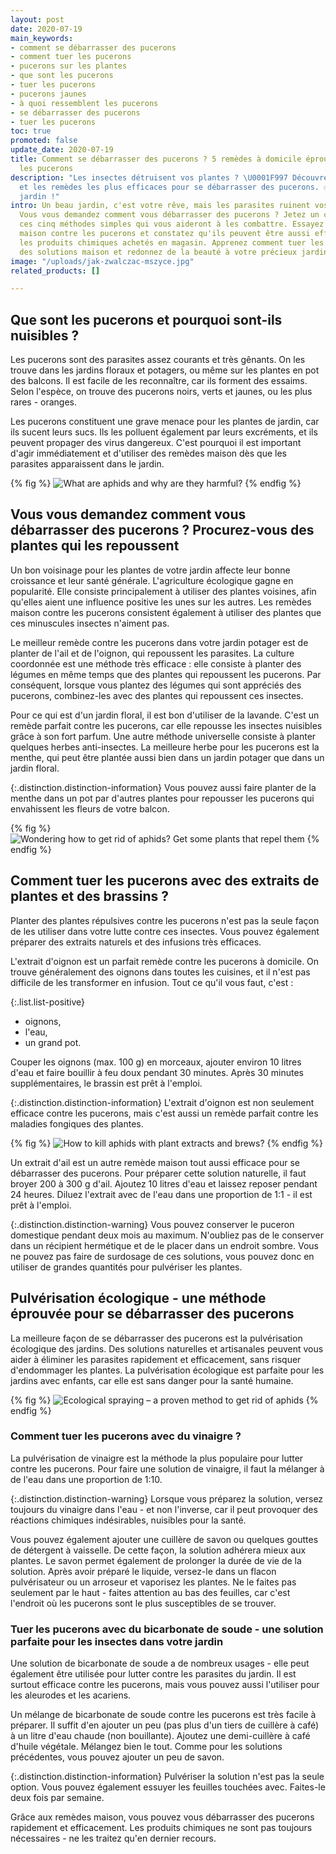 ```yaml
---
layout: post
date: 2020-07-19
main_keywords:
- comment se débarrasser des pucerons
- comment tuer les pucerons
- pucerons sur les plantes
- que sont les pucerons
- tuer les pucerons
- pucerons jaunes
- à quoi ressemblent les pucerons
- se débarrasser des pucerons
- tuer les pucerons
toc: true
promoted: false
update_date: 2020-07-19
title: Comment se débarrasser des pucerons ? 5 remèdes à domicile éprouvés contre
  les pucerons
description: "Les insectes détruisent vos plantes ? \U0001F997 Découvrez les méthodes
  et les remèdes les plus efficaces pour se débarrasser des pucerons. ✅ Libérez votre
  jardin !"
intro: Un beau jardin, c'est votre rêve, mais les parasites ruinent vos plantes ?
  Vous vous demandez comment vous débarrasser des pucerons ? Jetez un coup d'œil à
  ces cinq méthodes simples qui vous aideront à les combattre. Essayez des remèdes
  maison contre les pucerons et constatez qu'ils peuvent être aussi efficaces que
  les produits chimiques achetés en magasin. Apprenez comment tuer les pucerons avec
  des solutions maison et redonnez de la beauté à votre précieux jardin.
image: "/uploads/jak-zwalczac-mszyce.jpg"
related_products: []

---
```

## Que sont les pucerons et pourquoi sont-ils nuisibles ?

Les pucerons sont des parasites assez courants et très gênants. On les trouve dans les jardins floraux et potagers, ou même sur les plantes en pot des balcons. Il est facile de les reconnaître, car ils forment des essaims. Selon l'espèce, on trouve des pucerons noirs, verts et jaunes, ou les plus rares - oranges.

Les pucerons constituent une grave menace pour les plantes de jardin, car ils sucent leurs sucs. Ils les polluent également par leurs excréments, et ils peuvent propager des virus dangereux. C'est pourquoi il est important d'agir immédiatement et d'utiliser des remèdes maison dès que les parasites apparaissent dans le jardin.

{% fig %}
![What are aphids and why are they harmful?](/uploads/mszyce-dlaczego-sa-szkodliwe.jpg "What are aphids and why are they harmful?")
{% endfig %}

## Vous vous demandez comment vous débarrasser des pucerons ? Procurez-vous des plantes qui les repoussent

Un bon voisinage pour les plantes de votre jardin affecte leur bonne croissance et leur santé générale. L'agriculture écologique gagne en popularité. Elle consiste principalement à utiliser des plantes voisines, afin qu'elles aient une influence positive les unes sur les autres. Les remèdes maison contre les pucerons consistent également à utiliser des plantes que ces minuscules insectes n'aiment pas.

Le meilleur remède contre les pucerons dans votre jardin potager est de planter de l'ail et de l'oignon, qui repoussent les parasites. La culture coordonnée est une méthode très efficace : elle consiste à planter des légumes en même temps que des plantes qui repoussent les pucerons. Par conséquent, lorsque vous plantez des légumes qui sont appréciés des pucerons, combinez-les avec des plantes qui repoussent ces insectes.

Pour ce qui est d'un jardin floral, il est bon d'utiliser de la lavande. C'est un remède parfait contre les pucerons, car elle repousse les insectes nuisibles grâce à son fort parfum. Une autre méthode universelle consiste à planter quelques herbes anti-insectes. La meilleure herbe pour les pucerons est la menthe, qui peut être plantée aussi bien dans un jardin potager que dans un jardin floral.

{:.distinction.distinction-information}
Vous pouvez aussi faire planter de la menthe dans un pot par d'autres plantes pour repousser les pucerons qui envahissent les fleurs de votre balcon.

{% fig %}
![Wondering how to get rid of aphids? Get some plants that repel them](/uploads/mieta-przeciw-mszycom.jpg "Wondering how to get rid of aphids? Get some plants that repel them")
{% endfig %}

## Comment tuer les pucerons avec des extraits de plantes et des brassins ?

Planter des plantes répulsives contre les pucerons n'est pas la seule façon de les utiliser dans votre lutte contre ces insectes. Vous pouvez également préparer des extraits naturels et des infusions très efficaces.

L'extrait d'oignon est un parfait remède contre les pucerons à domicile. On trouve généralement des oignons dans toutes les cuisines, et il n'est pas difficile de les transformer en infusion. Tout ce qu'il vous faut, c'est :

{:.list.list-positive}

* oignons,
* l'eau,
* un grand pot.

Couper les oignons (max. 100 g) en morceaux, ajouter environ 10 litres d'eau et faire bouillir à feu doux pendant 30 minutes. Après 30 minutes supplémentaires, le brassin est prêt à l'emploi.

{:.distinction.distinction-information}
L'extrait d'oignon est non seulement efficace contre les pucerons, mais c'est aussi un remède parfait contre les maladies fongiques des plantes.

{% fig %}
![How to kill aphids with plant extracts and brews?](/uploads/preparat-na-mszyce-z-cebuli.jpg "How to kill aphids with plant extracts and brews?")
{% endfig %}

Un extrait d'ail est un autre remède maison tout aussi efficace pour se débarrasser des pucerons. Pour préparer cette solution naturelle, il faut broyer 200 à 300 g d'ail. Ajoutez 10 litres d'eau et laissez reposer pendant 24 heures. Diluez l'extrait avec de l'eau dans une proportion de 1:1 - il est prêt à l'emploi.

{:.distinction.distinction-warning}
Vous pouvez conserver le puceron domestique pendant deux mois au maximum. N'oubliez pas de le conserver dans un récipient hermétique et de le placer dans un endroit sombre. Vous ne pouvez pas faire de surdosage de ces solutions, vous pouvez donc en utiliser de grandes quantités pour pulvériser les plantes.

## Pulvérisation écologique - une méthode éprouvée pour se débarrasser des pucerons

La meilleure façon de se débarrasser des pucerons est la pulvérisation écologique des jardins. Des solutions naturelles et artisanales peuvent vous aider à éliminer les parasites rapidement et efficacement, sans risquer d'endommager les plantes. La pulvérisation écologique est parfaite pour les jardins avec enfants, car elle est sans danger pour la santé humaine.

{% fig %}
![Ecological spraying – a proven method to get rid of aphids](/uploads/naturalne-opryski-sposob-na-mszyce.jpg "Ecological spraying – a proven method to get rid of aphids")
{% endfig %}

### Comment tuer les pucerons avec du vinaigre ?

La pulvérisation de vinaigre est la méthode la plus populaire pour lutter contre les pucerons. Pour faire une solution de vinaigre, il faut la mélanger à de l'eau dans une proportion de 1:10.

{:.distinction.distinction-warning}
Lorsque vous préparez la solution, versez toujours du vinaigre dans l'eau - et non l'inverse, car il peut provoquer des réactions chimiques indésirables, nuisibles pour la santé.

Vous pouvez également ajouter une cuillère de savon ou quelques gouttes de détergent à vaisselle. De cette façon, la solution adhérera mieux aux plantes. Le savon permet également de prolonger la durée de vie de la solution. Après avoir préparé le liquide, versez-le dans un flacon pulvérisateur ou un arroseur et vaporisez les plantes. Ne le faites pas seulement par le haut - faites attention au bas des feuilles, car c'est l'endroit où les pucerons sont le plus susceptibles de se trouver.

### Tuer les pucerons avec du bicarbonate de soude - une solution parfaite pour les insectes dans votre jardin

Une solution de bicarbonate de soude a de nombreux usages - elle peut également être utilisée pour lutter contre les parasites du jardin. Il est surtout efficace contre les pucerons, mais vous pouvez aussi l'utiliser pour les aleurodes et les acariens.

Un mélange de bicarbonate de soude contre les pucerons est très facile à préparer. Il suffit d'en ajouter un peu (pas plus d'un tiers de cuillère à café) à un litre d'eau chaude (non bouillante). Ajoutez une demi-cuillère à café d'huile végétale. Mélangez bien le tout. Comme pour les solutions précédentes, vous pouvez ajouter un peu de savon.

{:.distinction.distinction-information}
Pulvériser la solution n'est pas la seule option. Vous pouvez également essuyer les feuilles touchées avec. Faites-le deux fois par semaine.

Grâce aux remèdes maison, vous pouvez vous débarrasser des pucerons rapidement et efficacement. Les produits chimiques ne sont pas toujours nécessaires - ne les traitez qu'en dernier recours.